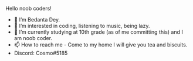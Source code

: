 Hello noob coders!

- 👋 I’m Bedanta Dey.
- 👀 I’m interested in coding, listening to music, being lazy.
- 🌱 I’m currently studying at 10th grade (as of me committing this) and I am noob coder.
- 📫 How to reach me - Come to my home I will give you tea and biscuits.
- Discord: Cosmo#5185
